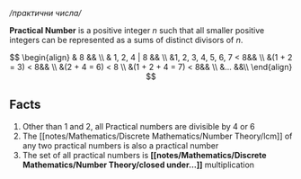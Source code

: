 */практични числа/*

**Practical Number** is a positive integer $n$ such that all smaller positive integers can be represented as a sums of distinct divisors of $n$.

$$
\begin{align}
& 8 && \\
& 1, 2, 4 | 8 && \\
&1, 2, 3, 4, 5, 6, 7 < 8&& \\
&(1 + 2 = 3) < 8&& \\
&(2 + 4 = 6) < 8 \\
&(1 + 2 + 4 = 7) < 8&& \\
&... &&\\
\end{align}
$$

## Facts

1. Other than $1$ and $2$, all Practical numbers are divisible by $4$ or $6$
2. The [[notes/Mathematics/Discrete Mathematics/Number Theory/lcm]] of any two practical numbers is also a practical number
3. The set of all practical numbers is **[[notes/Mathematics/Discrete Mathematics/Number Theory/closed under...]]** multiplication